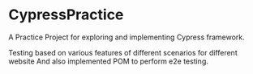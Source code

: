 # CypressPractice

A Practice Project for exploring and implementing Cypress framework.


Testing based on various features of different scenarios for different website 
And also implemented POM to perform e2e testing.
